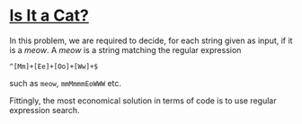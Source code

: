 # [Is It a Cat?](https://codeforces.com/problemset/problem/1800/A)

In this problem, we are required to decide, for each string given as input,
if it is a _meow_. A _meow_ is a string matching the regular expression


    ^[Mm]+[Ee]+[Oo]+[Ww]+$


such as `meow`, `mmMmmmEoWWW` etc.

Fittingly, the most economical solution in terms of code is to use regular
expression search.
